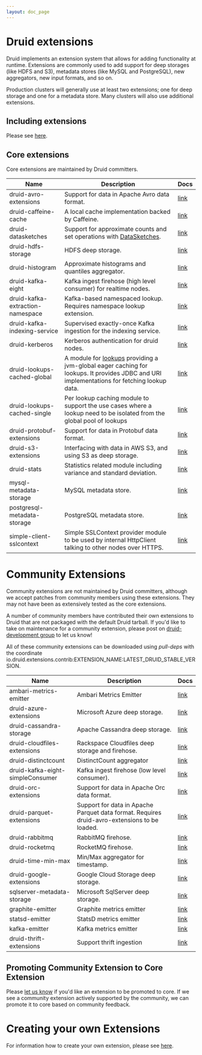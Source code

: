 ```yaml
---
layout: doc_page
---
```


# Druid extensions

Druid implements an extension system that allows for adding functionality at runtime. Extensions
are commonly used to add support for deep storages (like HDFS and S3), metadata stores (like MySQL
and PostgreSQL), new aggregators, new input formats, and so on.

Production clusters will generally use at least two extensions; one for deep storage and one for a
metadata store. Many clusters will also use additional extensions.

## Including extensions

Please see [here](../operations/including-extensions.html).

## Core extensions

Core extensions are maintained by Druid committers.

|Name|Description|Docs|
|----|-----------|----|
|druid-avro-extensions|Support for data in Apache Avro data format.|[link](../development/extensions-core/avro.html)|
|druid-caffeine-cache|A local cache implementation backed by Caffeine.|[link](../development/extensions-core/caffeine-cache.html)|
|druid-datasketches|Support for approximate counts and set operations with [DataSketches](http://datasketches.github.io/).|[link](../development/extensions-core/datasketches-aggregators.html)|
|druid-hdfs-storage|HDFS deep storage.|[link](../development/extensions-core/hdfs.html)|
|druid-histogram|Approximate histograms and quantiles aggregator.|[link](../development/extensions-core/approximate-histograms.html)|
|druid-kafka-eight|Kafka ingest firehose (high level consumer) for realtime nodes.|[link](../development/extensions-core/kafka-eight-firehose.html)|
|druid-kafka-extraction-namespace|Kafka-based namespaced lookup. Requires namespace lookup extension.|[link](../development/extensions-core/kafka-extraction-namespace.html)|
|druid-kafka-indexing-service|Supervised exactly-once Kafka ingestion for the indexing service.|[link](../development/extensions-core/kafka-ingestion.html)|
|druid-kerberos|Kerberos authentication for druid nodes.|[link](../development/extensions-core/druid-kerberos.html)|
|druid-lookups-cached-global|A module for [lookups](../querying/lookups.html) providing a jvm-global eager caching for lookups. It provides JDBC and URI implementations for fetching lookup data.|[link](../development/extensions-core/lookups-cached-global.html)|
|druid-lookups-cached-single| Per lookup caching module to support the use cases where a lookup need to be isolated from the global pool of lookups |[link](../development/extensions-core/druid-lookups.html)|
|druid-protobuf-extensions| Support for data in Protobuf data format.|[link](../development/extensions-core/protobuf.html)|
|druid-s3-extensions|Interfacing with data in AWS S3, and using S3 as deep storage.|[link](../development/extensions-core/s3.html)|
|druid-stats|Statistics related module including variance and standard deviation.|[link](../development/extensions-core/stats.html)|
|mysql-metadata-storage|MySQL metadata store.|[link](../development/extensions-core/mysql.html)|
|postgresql-metadata-storage|PostgreSQL metadata store.|[link](../development/extensions-core/postgresql.html)|
|simple-client-sslcontext|Simple SSLContext provider module to be used by internal HttpClient talking to other nodes over HTTPS.|[link](../development/extensions-core/simple-client-sslcontext.html)|

# Community Extensions

<div class="note caution">
Community extensions are not maintained by Druid committers, although we accept patches from community members using these extensions. They may not have been as extensively tested as the core extensions.
</div>

A number of community members have contributed their own extensions to Druid that are not packaged with the default Druid tarball.
If you'd like to take on maintenance for a community extension, please post on [druid-development group](https://groups.google.com/forum/#!forum/druid-development) to let us know!

All of these community extensions can be downloaded using *pull-deps* with the coordinate io.druid.extensions.contrib:EXTENSION_NAME:LATEST_DRUID_STABLE_VERSION.

|Name|Description|Docs|
|----|-----------|----|
|ambari-metrics-emitter|Ambari Metrics Emitter |[link](../development/extensions-contrib/ambari-metrics-emitter.html)|
|druid-azure-extensions|Microsoft Azure deep storage.|[link](../development/extensions-contrib/azure.html)|
|druid-cassandra-storage|Apache Cassandra deep storage.|[link](../development/extensions-contrib/cassandra.html)|
|druid-cloudfiles-extensions|Rackspace Cloudfiles deep storage and firehose.|[link](../development/extensions-contrib/cloudfiles.html)|
|druid-distinctcount|DistinctCount aggregator|[link](../development/extensions-contrib/distinctcount.html)|
|druid-kafka-eight-simpleConsumer|Kafka ingest firehose (low level consumer).|[link](../development/extensions-contrib/kafka-simple.html)|
|druid-orc-extensions|Support for data in Apache Orc data format.|[link](../development/extensions-contrib/orc.html)|
|druid-parquet-extensions|Support for data in Apache Parquet data format. Requires druid-avro-extensions to be loaded.|[link](../development/extensions-contrib/parquet.html)|
|druid-rabbitmq|RabbitMQ firehose.|[link](../development/extensions-contrib/rabbitmq.html)|
|druid-rocketmq|RocketMQ firehose.|[link](../development/extensions-contrib/rocketmq.html)|
|druid-time-min-max|Min/Max aggregator for timestamp.|[link](../development/extensions-contrib/time-min-max.html)|
|druid-google-extensions|Google Cloud Storage deep storage.|[link](../development/extensions-contrib/google.html)|
|sqlserver-metadata-storage|Microsoft SqlServer deep storage.|[link](../development/extensions-contrib/sqlserver.html)|
|graphite-emitter|Graphite metrics emitter|[link](../development/extensions-contrib/graphite.html)|
|statsd-emitter|StatsD metrics emitter|[link](../development/extensions-contrib/statsd.html)|
|kafka-emitter|Kafka metrics emitter|[link](../development/extensions-contrib/kafka-emitter.html)|
|druid-thrift-extensions|Support thrift ingestion |[link](../development/extensions-contrib/thrift.html)|

## Promoting Community Extension to Core Extension

Please [let us know](https://groups.google.com/forum/#!forum/druid-development) if you'd like an extension to be promoted to core.
If we see a community extension actively supported by the community, we can promote it to core based on community feedback.

# Creating your own Extensions

For information how to create your own extension, please see [here](../development/modules.html).
